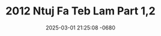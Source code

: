 ---
layout: movie-video-data
date: 2025-03-01 21:25:08 -0680
categories: movie

# Site Attributes
title: "2012 Ntuj Fa Teb Lam Part 1,2"
permalink: "/movie/2012_Ntuj_Fa_Teb_Lam_Part_1,2"

# Movie Attributes
synopsis: "Ceev faj xyoo 2012 lub ntiaj teb no yuav kas vooj kas vais"
producer: "L.B.T. Hmong Brother "
director: ""
writer: ""
video_link: ""
genre: "Comedy Action"
year: "2010"
release_type: "DVD"
storage: "Center for Hmong Studies"
thumbnail: "/assets/images/movie_thumbnails/2012 Ntuj Fa Teb Lam Part 1,2.jpeg"
publishing_company: "L.B.T. Hmong Brother "

# Sequels + Parts
base_movie: ""
total_parts: 
sequel: ""

# Movie Cast
cast:
#VALUE!
---